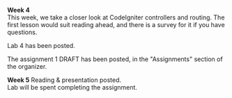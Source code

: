 **Week 4**  
This week, we take a closer look at CodeIgniter
controllers and routing. The first lesson would suit
reading ahead, and there is a survey for it if you have
questions.

Lab 4 has been posted.

The assignment 1 DRAFT has been posted, in the "Assignments" section of the organizer.

**Week 5**
Reading & presentation posted.  
Lab will be spent completing the assignment.
